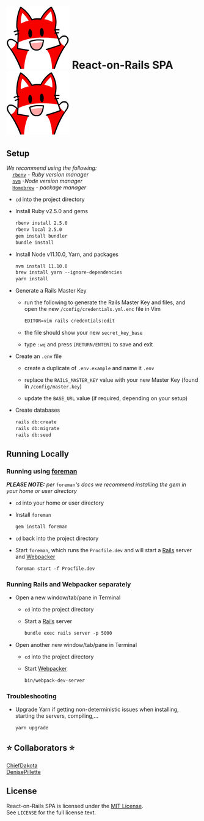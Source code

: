 # <img src="/public/yay-fox.gif" alt="Yay Fox gif" /> React-on-Rails SPA <img src="/public/yay-fox.gif" alt="Yay Fox gif" />

## Setup

_We recommend using the following:_<br />
&nbsp; &nbsp; [`rbenv`](https://github.com/rbenv/rbenv) _- Ruby version manager_<br />
&nbsp; &nbsp; [`nvm`](https://github.com/creationix/nvm) _-Node version manager_<br />
&nbsp; &nbsp; [`Homebrew`](https://brew.sh/) _- package manager_

* `cd` into the project directory

* Install Ruby v2.5.0 and gems
    ```xml
    rbenv install 2.5.0
    rbenv local 2.5.0
    gem install bundler
    bundle install
    ```

* Install Node v11.10.0, Yarn, and packages
    ```xml
    nvm install 11.10.0
    brew install yarn --ignore-dependencies
    yarn install
    ```

* Generate a Rails Master Key
    * run the following to generate the Rails Master Key and files, and<br />open the new `/config/credentials.yml.enc` file in Vim

        ```xml
        EDITOR=vim rails credentials:edit
        ```

    * the file should show your new `secret_key_base`

    * type `:wq` and press `[RETURN/ENTER]` to save and exit

* Create an `.env` file
    * create a duplicate of `.env.example` and name it `.env`

    * replace the `RAILS_MASTER_KEY` value with your new Master Key (found in `/config/master.key`)

    * update the `BASE_URL` value (if required, depending on your setup)

* Create databases
    ```xml
    rails db:create
    rails db:migrate
    rails db:seed
    ```

## Running Locally

### Running using [foreman](https://github.com/ddollar/foreman)

_**PLEASE NOTE:** per_ `foreman`_'s docs we recommend installing the gem in your home or user directory_

* `cd` into your home or user directory

* Install `foreman`

    ```xml
    gem install foreman
    ```

* `cd` back into the project directory

* Start `foreman`, which runs the `Procfile.dev` and will start a [Rails](https://github.com/rails/rails) server and [Webpacker](https://github.com/rails/webpacker)

    ```xml
    foreman start -f Procfile.dev
    ```

### Running Rails and Webpacker separately

* Open a new window/tab/pane in Terminal

    * `cd` into the project directory

    * Start a [Rails](https://github.com/rails/rails) server

        ```xml
        bundle exec rails server -p 5000
        ```

* Open another new window/tab/pane in Terminal

    * `cd` into the project directory

    * Start [Webpacker](https://github.com/rails/webpacker)

        ```xml
        bin/webpack-dev-server
        ```

### Troubleshooting

* Upgrade Yarn if getting non-deterministic issues when installing, starting the servers, compiling,...

    ```xml
    yarn upgrade
    ```

## :star: Collaborators :star:

[ChiefDakota](https://github.com/ChiefDakota)<br />
[DenisePillette](https://github.com/DenisePillette)

## License

React-on-Rails SPA is licensed under the [MIT License](https://opensource.org/licenses/MIT).<br />
See `LICENSE` for the full license text.
